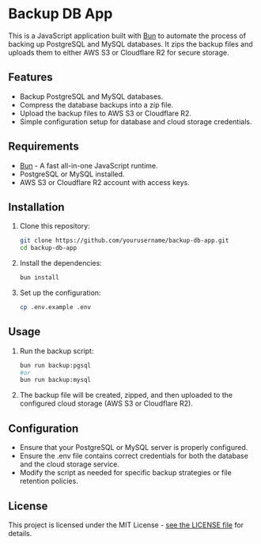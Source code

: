 # Backup DB App

This is a JavaScript application built with [Bun](https://bun.sh/) to automate the process of backing up PostgreSQL and MySQL databases. It zips the backup files and uploads them to either AWS S3 or Cloudflare R2 for secure storage.

## Features

- Backup PostgreSQL and MySQL databases.
- Compress the database backups into a zip file.
- Upload the backup files to AWS S3 or Cloudflare R2.
- Simple configuration setup for database and cloud storage credentials.

## Requirements

- [Bun](https://bun.sh/) - A fast all-in-one JavaScript runtime.
- PostgreSQL or MySQL installed.
- AWS S3 or Cloudflare R2 account with access keys.

## Installation

1. Clone this repository:
   ```bash
   git clone https://github.com/yourusername/backup-db-app.git
   cd backup-db-app
   ```
2. Install the dependencies:
   ```bash
   bun install
   ```
3. Set up the configuration:
   ```bash
   cp .env.example .env
   ```

## Usage

1. Run the backup script:
   ```bash
   bun run backup:pgsql
   #or
   bun run backup:mysql
   ```
2. The backup file will be created, zipped, and then uploaded to the configured cloud storage (AWS S3 or Cloudflare R2).

## Configuration

- Ensure that your PostgreSQL or MySQL server is properly configured.
- Ensure the .env file contains correct credentials for both the database and the cloud storage service.
- Modify the script as needed for specific backup strategies or file retention policies.

## License
This project is licensed under the MIT License - [see the LICENSE file](LICENSE) for details.
